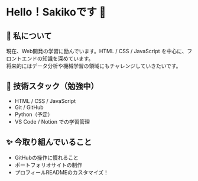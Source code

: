 # Hello！Sakikoです 👋

## 🌸 私について
現在、Web開発の学習に励んでいます。HTML / CSS / JavaScript を中心に、フロントエンドの知識を深めています。  
将来的にはデータ分析や機械学習の領域にもチャレンジしていきたいです。

## 🔧 技術スタック（勉強中）
- HTML / CSS / JavaScript
- Git / GitHub
- Python（予定）
- VS Code / Notion での学習管理

## ✨ 今取り組んでいること
- GitHubの操作に慣れること
- ポートフォリオサイトの制作
- プロフィールREADMEのカスタマイズ！




